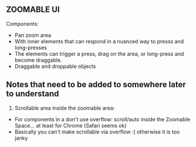 ## ZOOMABLE UI

Components:

- Pan zoom area
- With inner elements that can respond in a nuanced way to presss and long-presses
- The elements can trigger a press, drag on the area, or long-press and become draggable.
- Draggable and droppable objects

## Notes that need to be added to somewhere later to understand

1. Scrollable area inside the zoomable area:

- For components in a <Space> don't use overflow: scroll/auto inside the Zoomable Space... at least for Chrome (Safari seems ok)
- Basically you can't make scrollable via overflow :( otherwise it is too janky
